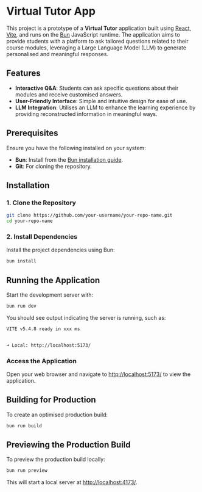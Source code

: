 # Virtual Tutor App

This project is a prototype of a **Virtual Tutor** application built using [React](https://reactjs.org/), [Vite](https://vitejs.dev/), and runs on the [Bun](https://bun.sh/) JavaScript runtime. The application aims to provide students with a platform to ask tailored questions related to their course modules, leveraging a Large Language Model (LLM) to generate personalised and meaningful responses.

## Features

- **Interactive Q&A**: Students can ask specific questions about their modules and receive customised answers.
- **User-Friendly Interface**: Simple and intuitive design for ease of use.
- **LLM Integration**: Utilises an LLM to enhance the learning experience by providing reconstructed information in meaningful ways.

## Prerequisites

Ensure you have the following installed on your system:

- **Bun**: Install from the [Bun installation guide](https://bun.sh/docs/install).
- **Git**: For cloning the repository.

## Installation

### 1. Clone the Repository

```bash
git clone https://github.com/your-username/your-repo-name.git
cd your-repo-name
```

### 2. Install Dependencies

Install the project dependencies using Bun:

```bash
bun install
```

## Running the Application

Start the development server with:

```bash
bun run dev
```

You should see output indicating the server is running, such as:

```bash
VITE v5.4.8 ready in xxx ms


➜ Local: http://localhost:5173/
```

### Access the Application

Open your web browser and navigate to [http://localhost:5173/](http://localhost:5173/) to view the application.

## Building for Production

To create an optimised production build:

```bash
bun run build
```

## Previewing the Production Build

To preview the production build locally:

```bash
bun run preview
```

This will start a local server at [http://localhost:4173/](http://localhost:4173/).

